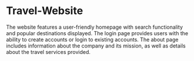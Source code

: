 # Travel-Website
The website features a user-friendly homepage with search functionality and popular destinations displayed. The login page provides users with the ability to create accounts or login to existing accounts. The about page includes information about the company and its mission, as well as details about the travel services provided.

